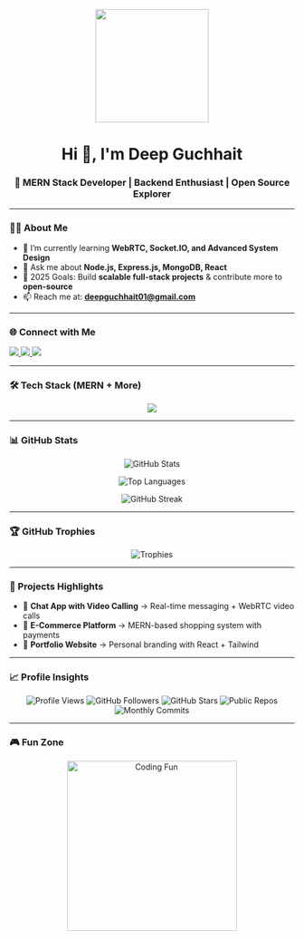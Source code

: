 <!-- Profile Header -->
<p align="center">
  <img src="https://i.pinimg.com/originals/90/70/32/9070324cdfc07c68d60eed0c39e77573.gif" height="200px" />
</p>

<h1 align="center">Hi 👋, I'm Deep Guchhait</h1>
<h3 align="center">🚀 MERN Stack Developer | Backend Enthusiast | Open Source Explorer</h3>

---

### 👨‍💻 About Me
- 🌱 I’m currently learning **WebRTC, Socket.IO, and Advanced System Design**  
- 💬 Ask me about **Node.js, Express.js, MongoDB, React**  
- 🎯 2025 Goals: Build **scalable full-stack projects** & contribute more to **open-source**  
- 📫 Reach me at: **deepguchhait01@gmail.com**  

---

### 🌐 Connect with Me
<p align="left">
  <a href="https://www.linkedin.com/in/deepguchhait/" target="_blank">
    <img src="https://img.shields.io/badge/LinkedIn-0077B5?style=for-the-badge&logo=linkedin&logoColor=white" />
  </a>
  <a href="mailto:deepguchhait01@gmail.com" target="_blank">
    <img src="https://img.shields.io/badge/Gmail-D14836?style=for-the-badge&logo=gmail&logoColor=white" />
  </a>
  <a href="https://github.com/deepguchhait1" target="_blank">
    <img src="https://img.shields.io/badge/GitHub-000000?style=for-the-badge&logo=github&logoColor=white" />
  </a>
</p>

---

### 🛠️ Tech Stack (MERN + More)
<p align="center">
  <img src="https://skillicons.dev/icons?i=mongodb,express,react,nodejs,javascript,typescript,tailwind,bootstrap,html,css,git,github,postman,python,java,php,aws,gcp" />
</p>

---

### 📊 GitHub Stats
<p align="center">
  <img src="https://github-readme-stats.vercel.app/api?username=deepguchhait1&show_icons=true&theme=radical" alt="GitHub Stats" />
</p>

<p align="center">
  <img src="https://github-readme-stats.vercel.app/api/top-langs/?username=deepguchhait1&layout=compact&theme=radical" alt="Top Languages" />
</p>

<p align="center">
  <img src="https://github-readme-streak-stats.herokuapp.com/?user=deepguchhait1&theme=radical" alt="GitHub Streak" />
</p>

---

### 🏆 GitHub Trophies
<p align="center">
  <img src="https://github-profile-trophy.vercel.app/?username=deepguchhait1&theme=onedark&row=1&column=6" alt="Trophies" />
</p>

---

### 📌 Projects Highlights
- 💬 **Chat App with Video Calling** → Real-time messaging + WebRTC video calls  
- 🛒 **E-Commerce Platform** → MERN-based shopping system with payments  
- 📂 **Portfolio Website** → Personal branding with React + Tailwind  

---

### 📈 Profile Insights
<p align="center">
  <img src="https://komarev.com/ghpvc/?username=deepguchhait1&label=Profile%20Views&color=0e75b6&style=flat" alt="Profile Views" />
  <img src="https://img.shields.io/github/followers/deepguchhait1?label=Followers&style=flat&color=blue" alt="GitHub Followers" />
  <img src="https://img.shields.io/github/stars/deepguchhait1?label=Stars&style=flat&color=yellow" alt="GitHub Stars" />
  <img src="https://img.shields.io/github/repos/deepguchhait1?label=Public%20Repos&style=flat&color=green" alt="Public Repos" />
  <img src="https://badges.pufler.dev/commits/monthly/deepguchhait1?color=red" alt="Monthly Commits" />
</p>

---

### 🎮 Fun Zone
<p align="center">
  <img src="https://media.giphy.com/media/du3J3cXyzhj75IOgvA/giphy.gif" width="300" alt="Coding Fun" />
</p>
